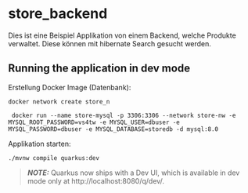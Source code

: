 # store_backend

Dies ist eine Beispiel Applikation von einem Backend, welche Produkte verwaltet. Diese können mit hibernate Search gesucht werden. 

## Running the application in dev mode

Erstellung Docker Image (Datenbank):
```shell script
docker network create store_n
```

```shell script
 docker run --name store-mysql -p 3306:3306 --network store-nw -e MYSQL_ROOT_PASSWORD=vs4tw -e MYSQL_USER=dbuser -e MYSQL_PASSWORD=dbuser -e MYSQL_DATABASE=storedb -d mysql:8.0
```
Applikation starten:
```shell script
./mvnw compile quarkus:dev
```

> **_NOTE:_**  Quarkus now ships with a Dev UI, which is available in dev mode only at http://localhost:8080/q/dev/.



